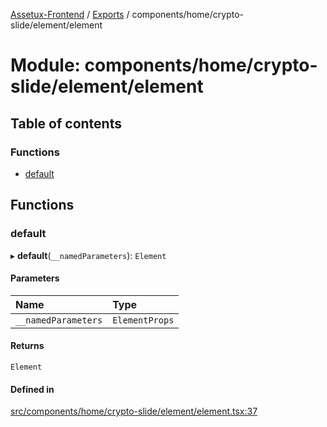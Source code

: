 [Assetux-Frontend](../README.md) / [Exports](../modules.md) / components/home/crypto-slide/element/element

# Module: components/home/crypto-slide/element/element

## Table of contents

### Functions

- [default](components_home_crypto_slide_element_element.md#default)

## Functions

### default

▸ **default**(`__namedParameters`): `Element`

#### Parameters

| Name | Type |
| :------ | :------ |
| `__namedParameters` | `ElementProps` |

#### Returns

`Element`

#### Defined in

[src/components/home/crypto-slide/element/element.tsx:37](https://github.com/ASSETUX/frontend/blob/9a68660/src/components/home/crypto-slide/element/element.tsx#L37)

